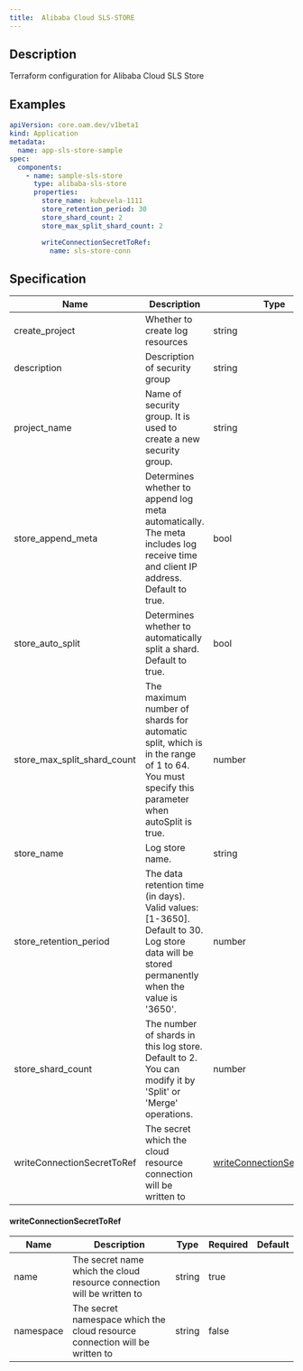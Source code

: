 ```yaml
---
title:  Alibaba Cloud SLS-STORE
---
```


## Description

Terraform configuration for Alibaba Cloud SLS Store

## Examples

```yaml
apiVersion: core.oam.dev/v1beta1
kind: Application
metadata:
  name: app-sls-store-sample
spec:
  components:
    - name: sample-sls-store
      type: alibaba-sls-store
      properties:
        store_name: kubevela-1111
        store_retention_period: 30
        store_shard_count: 2
        store_max_split_shard_count: 2

        writeConnectionSecretToRef:
          name: sls-store-conn
```

## Specification


 Name | Description | Type | Required | Default 
 ------------ | ------------- | ------------- | ------------- | ------------- 
 create_project | Whether to create log resources | string | false |  
 description | Description of security group | string | false |  
 project_name | Name of security group. It is used to create a new security group. | string | false |  
 store_append_meta | Determines whether to append log meta automatically. The meta includes log receive time and client IP address. Default to true. | bool | false |  
 store_auto_split | Determines whether to automatically split a shard. Default to true. | bool | false |  
 store_max_split_shard_count | The maximum number of shards for automatic split, which is in the range of 1 to 64. You must specify this parameter when autoSplit is true. | number | false |  
 store_name | Log store name. | string | false |  
 store_retention_period | The data retention time (in days). Valid values: [1-3650]. Default to 30. Log store data will be stored permanently when the value is '3650'. | number | false |  
 store_shard_count | The number of shards in this log store. Default to 2. You can modify it by 'Split' or 'Merge' operations. | number | false |  
 writeConnectionSecretToRef | The secret which the cloud resource connection will be written to | [writeConnectionSecretToRef](#writeConnectionSecretToRef) | false |  


#### writeConnectionSecretToRef

 Name | Description | Type | Required | Default 
 ------------ | ------------- | ------------- | ------------- | ------------- 
 name | The secret name which the cloud resource connection will be written to | string | true |  
 namespace | The secret namespace which the cloud resource connection will be written to | string | false |  
